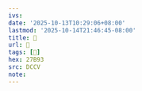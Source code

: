 ```yaml
---
ivs:
date: '2025-10-13T10:29:06+08:00'
lastmod: '2025-10-14T21:46:45-08:00'
title: 􄻳
url: 􄻳
tags: [𧮓]
hex: 27B93
src: DCCV
note:
---
```

